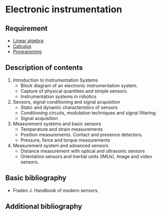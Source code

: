 # Electronic instrumentation

## Requirement

- [Linear algebra](../block1/linear_algebra.md)
- [Calculus](../block1/calculus.md)
- [Programming](../block1/programming.md)

## Description of contents

1. Introduction to Instrumentation Systems
    - Block diagram of an electronic instrumentation system.
    - Capture of physical quantities and simple sensors.
    - Instrumentation systems in robotics
2. Sensors, signal conditioning and signal acquisition
    - Static and dynamic characteristics of sensors
    - Conditioning circuits, modulation techniques and signal filtering
    - Signal acquisition
3. Measurement systems and basic sensors
    - Temperature and strain measurements
    - Position measurements. Contact and presence detectors.
    - Pressure, force and torque measurements
4. Measurement system and advanced sensors
    - Distance measurement with optical and ultrasonic sensors
    - Orientation sensors and inertial units (IMUs), Image and video sensors.

## Basic bibliography

- Fraden J. Handbook of modern sensors.

## Additional bibliography
